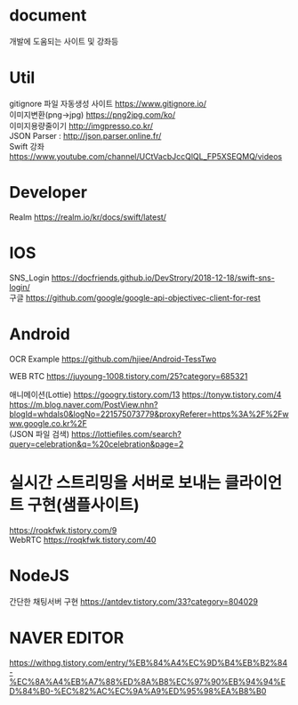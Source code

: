 # document
개발에 도움되는 사이트 및 강좌등

# Util
gitignore 파일 자동생성 사이트 https://www.gitignore.io/  
이미지변환(png->jpg) https://png2jpg.com/ko/  
이미지용량줄이기 http://imgpresso.co.kr/  
JSON Parser : http://json.parser.online.fr/  
Swift 강좌 https://www.youtube.com/channel/UCtVacbJccQlQL_FP5XSEQMQ/videos  

# Developer  
Realm https://realm.io/kr/docs/swift/latest/

# IOS
SNS_Login https://docfriends.github.io/DevStrory/2018-12-18/swift-sns-login/  
구글 https://github.com/google/google-api-objectivec-client-for-rest

# Android
OCR Example https://github.com/hjiee/Android-TessTwo  

WEB RTC https://juyoung-1008.tistory.com/25?category=685321

애니메이션(Lottie) https://googry.tistory.com/13 https://tonyw.tistory.com/4 https://m.blog.naver.com/PostView.nhn?blogId=whdals0&logNo=221575073779&proxyReferer=https%3A%2F%2Fwww.google.co.kr%2F  
(JSON 파일 검색) https://lottiefiles.com/search?query=celebration&q=%20celebration&page=2

# 실시간 스트리밍을 서버로 보내는 클라이언트 구현(샘플사이트) 
https://roqkfwk.tistory.com/9  
WebRTC https://roqkfwk.tistory.com/40

# NodeJS
간단한 채팅서버 구현 https://antdev.tistory.com/33?category=804029

# NAVER EDITOR
https://withpg.tistory.com/entry/%EB%84%A4%EC%9D%B4%EB%B2%84-%EC%8A%A4%EB%A7%88%ED%8A%B8%EC%97%90%EB%94%94%ED%84%B0-%EC%82%AC%EC%9A%A9%ED%95%98%EA%B8%B0
